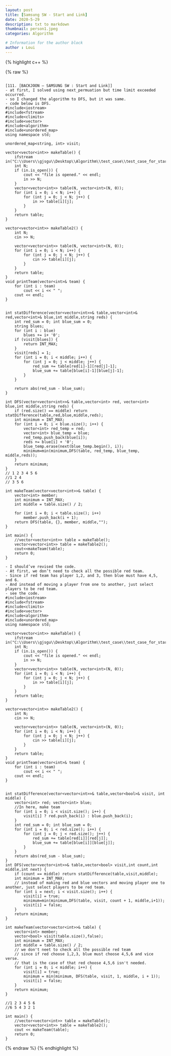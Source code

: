 ```yaml
---
layout: post
title: [Samsung SW - Start and Link]
date: 2020-5-29
description: txt to markdown
thumbnail: person1.jpeg
categories: Algorithm

# Information for the author block
author : Loui
---
```


{% highlight c++ %}

{% raw %}

	﻿
	[111. [BACKJOON – SAMSUNG SW : Start and Link]]
	- at first, I solved using next_permuation but time limit exceeded occurred.
	- so I changed the algorithm to DFS, but it was same.
	- code below is DFS.
	#include<iostream>
	#include<fstream>
	#include<climits>
	#include<vector>
	#include<algorithm>
	#include<unordered_map>
	using namespace std;
	
	unordered_map<string, int> visit;
	
	vector<vector<int>> makeTable() {
		ifstream in("C:\\Users\\gjsgu\\Desktop\\Algorithm\\test_case\\test_case_for_start_and_link.txt");
		int N;
		if (in.is_open()) {
			cout << "file is opened." << endl;
			in >> N;
		}
		vector<vector<int>> table(N, vector<int>(N, 0));
		for (int i = 0; i < N; i++) {
			for (int j = 0; j < N; j++) {
				in >> table[i][j];
			}
		}
		return table;
	}
	
	vector<vector<int>> makeTable2() {
		int N;
		cin >> N;
		
		vector<vector<int>> table(N, vector<int>(N, 0));
		for (int i = 0; i < N; i++) {
			for (int j = 0; j < N; j++) {
				cin >> table[i][j];
			}
		}
		return table;
	}
	void printTeam(vector<int>& team) {
		for (int i : team)
			cout << i << " ";
		cout << endl;
	}
	
	
	int statDifference(vector<vector<int>>& table,vector<int>& red,vector<int>& blue,int middle,string reds) {
		int red_sum = 0; int blue_sum = 0;
		string blues;
		for (int i : blue)
			blues += i+ '0';
		if (visit[blues]) {
			return INT_MAX;
		} 
		visit[reds] = 1;
		for (int i = 0; i < middle; i++) {
			for (int j = 0; j < middle; j++) {
				red_sum += table[red[i]-1][red[j]-1];
				blue_sum += table[blue[i]-1][blue[j]-1];
			}
		}
		
		return abs(red_sum - blue_sum);
	}
	
	int DFS(vector<vector<int>>& table,vector<int> red, vector<int> blue,int middle,string reds) {
		if (red.size() == middle) return statDifference(table,red,blue,middle,reds);
		int minimum = INT_MAX;
		for (int i = 0; i < blue.size(); i++) {
			vector<int> red_temp = red;
			vector<int> blue_temp = blue;
			red_temp.push_back(blue[i]);
			reds += blue[i] + '0';
			blue_temp.erase(next(blue_temp.begin(), i));
			minimum=min(minimum,DFS(table, red_temp, blue_temp, middle,reds));
		}
		return minimum;
	}
	// 1 2 3 4 5 6
	//1 2 4
	// 3 5 6
	
	int makeTeam(vector<vector<int>>& table) {
		vector<int> member;
		int minimum = INT_MAX;
		int middle = table.size() / 2;
		
		for (int i = 0; i < table.size(); i++)
			member.push_back(i + 1);
		return DFS(table, {}, member, middle,"");
	}
	
	int main() {
		//vector<vector<int>> table = makeTable();
		vector<vector<int>> table = makeTable2();
		cout<<makeTeam(table);
		return 0;
	}
	
	- I should’ve revised the code.
	- At first, we don’t need to check all the possible red team.
	- Since if red team has player 1,2, and 3, then blue must have 4,5, and 6.
	- And instead of moving a player from one to another, just select players to be red team.
	- see the code.
	#include<iostream>
	#include<fstream>
	#include<climits>
	#include<vector>
	#include<algorithm>
	#include<unordered_map>
	using namespace std;
	
	vector<vector<int>> makeTable() {
		ifstream in("C:\\Users\\gjsgu\\Desktop\\Algorithm\\test_case\\test_case_for_start_and_link.txt");
		int N;
		if (in.is_open()) {
			cout << "file is opened." << endl;
			in >> N;
		}
		vector<vector<int>> table(N, vector<int>(N, 0));
		for (int i = 0; i < N; i++) {
			for (int j = 0; j < N; j++) {
				in >> table[i][j];
			}
		}
		return table;
	}
	
	vector<vector<int>> makeTable2() {
		int N;
		cin >> N;
	
		vector<vector<int>> table(N, vector<int>(N, 0));
		for (int i = 0; i < N; i++) {
			for (int j = 0; j < N; j++) {
				cin >> table[i][j];
			}
		}
		return table;
	}
	void printTeam(vector<int>& team) {
		for (int i : team)
			cout << i << " ";
		cout << endl;
	}
	
	
	int statDifference(vector<vector<int>>& table,vector<bool>& visit, int middle) {
		vector<int> red; vector<int> blue;
		//In here, make team
		for (int i = 0; i < visit.size(); i++) {
			visit[i] ? red.push_back(i) : blue.push_back(i);
		}
		int red_sum = 0; int blue_sum = 0;
		for (int i = 0; i < red.size(); i++) {
			for (int j = 0; j < red.size(); j++) {
				red_sum += table[red[i]][red[j]];
				blue_sum += table[blue[i]][blue[j]];
			}
		}
		return abs(red_sum - blue_sum);
	}
	int DFS(vector<vector<int>>& table,vector<bool> visit,int count,int middle,int next) {
		if (count == middle) return statDifference(table,visit,middle);
		int minimum = INT_MAX;
		// instead of making red and blue vectors and moving player one to another, just select players to be red team.
		for (int i = next; i < visit.size(); i++) {
			visit[i] = true;
			minimum=min(minimum,DFS(table, visit, count + 1, middle,i+1));
			visit[i] = false;
		}
		return minimum;
	}
	
	int makeTeam(vector<vector<int>>& table) {
		vector<int> member;
		vector<bool> visit(table.size(),false);
		int minimum = INT_MAX;
		int middle = table.size() / 2;
		// we don't neet to check all the possible red team
		// since if red choose 1,2,3, blue must choose 4,5,6 and vice verse.
		// that is the case of that red choose 4,5,6 isn't needed.
		for (int i = 0; i < middle; i++) { 
			visit[i] = true;
			minimum = min(minimum, DFS(table, visit, 1, middle, i + 1));
			visit[i] = false;
		}
		return minimum;
	}
	
	//1 2 3 4 5 6
	//6 5 4 3 2 1
	
	int main() {
		//vector<vector<int>> table = makeTable();
		vector<vector<int>> table = makeTable2();
		cout << makeTeam(table);
		return 0;
	}
	
	
{% endraw %}
{% endhighlight %}

